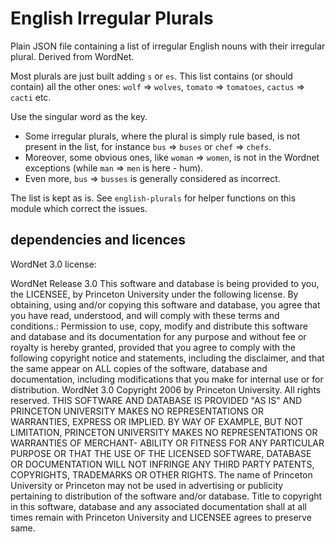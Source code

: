 <!--
Copyright 2019 Ludan Stoecklé
SPDX-License-Identifier: CC-BY-4.0
-->
# English Irregular Plurals

Plain JSON file containing a list of irregular English nouns with their irregular plural. Derived from WordNet.

Most plurals are just built adding `s` or `es`. This list contains (or should contain) all the other ones: `wolf` => `wolves`, `tomato` => `tomatoes`, `cactus` => `cacti` etc.

Use the singular word as the key.


- Some irregular plurals, where the plural is simply rule based, is not present in the list, for instance
`bus` => `buses` or `chef` => `chefs`. 
- Moreover, some obvious ones, like `woman` => `women`, is not in the Wordnet exceptions (while `man` => `men` is here - hum).
- Even more, `bus` => `busses` is generally considered as incorrect.

The list is kept as is. See `english-plurals` for helper functions on this module which correct the issues.

  
## dependencies and licences

WordNet 3.0 license:

WordNet Release 3.0 This software and database is being provided to you, the LICENSEE, by Princeton University under the following license. By obtaining, using and/or copying this software and database, you agree that you have read, understood, and will comply with these terms and conditions.: Permission to use, copy, modify and distribute this software and database and its documentation for any purpose and without fee or royalty is hereby granted, provided that you agree to comply with the following copyright notice and statements, including the disclaimer, and that the same appear on ALL copies of the software, database and documentation, including modifications that you make for internal use or for distribution. WordNet 3.0 Copyright 2006 by Princeton University. All rights reserved. THIS SOFTWARE AND DATABASE IS PROVIDED "AS IS" AND PRINCETON UNIVERSITY MAKES NO REPRESENTATIONS OR WARRANTIES, EXPRESS OR IMPLIED. BY WAY OF EXAMPLE, BUT NOT LIMITATION, PRINCETON UNIVERSITY MAKES NO REPRESENTATIONS OR WARRANTIES OF MERCHANT- ABILITY OR FITNESS FOR ANY PARTICULAR PURPOSE OR THAT THE USE OF THE LICENSED SOFTWARE, DATABASE OR DOCUMENTATION WILL NOT INFRINGE ANY THIRD PARTY PATENTS, COPYRIGHTS, TRADEMARKS OR OTHER RIGHTS. The name of Princeton University or Princeton may not be used in advertising or publicity pertaining to distribution of the software and/or database. Title to copyright in this software, database and any associated documentation shall at all times remain with Princeton University and LICENSEE agrees to preserve same.
